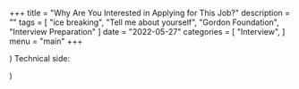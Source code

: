 +++
title = "Why Are You Interested in Applying for This Job?"
description = ""
tags = [
    "ice breaking",
    "Tell me about yourself",
    "Gordon Foundation",
    "Interview Preparation"
]
date = "2022-05-27"
categories = [
    "Interview",
]
menu = "main"
+++

) Technical side: 

) 